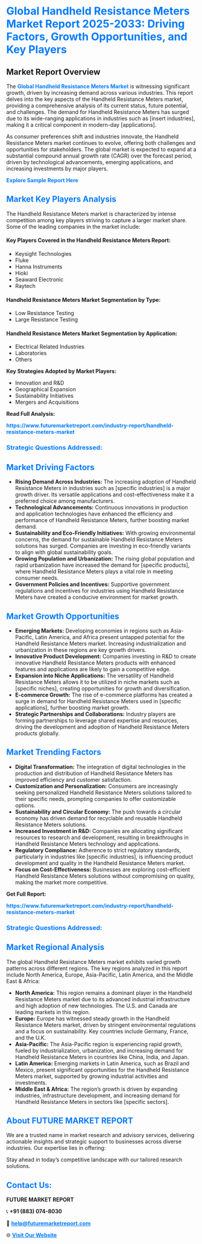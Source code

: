 <h1 style="color: #007BFF;">Global Handheld Resistance Meters Market Report 2025-2033: Driving Factors, Growth Opportunities, and Key Players</h1>

<section id="overview">
<h2>Market Report Overview</h2>
<p>The <a href="https://www.futuremarketreport.com/industry-report/handheld-resistance-meters-market" style="color: #007BFF; text-decoration: none;"><strong>Global Handheld Resistance Meters Market</strong></a> is witnessing significant growth, driven by increasing demand across various industries. This report delves into the key aspects of the Handheld Resistance Meters market, providing a comprehensive analysis of its current status, future potential, and challenges. The demand for Handheld Resistance Meters has surged due to its wide-ranging applications in industries such as [insert industries], making it a critical component in modern-day [applications].</p>
<p>As consumer preferences shift and industries innovate, the Handheld Resistance Meters market continues to evolve, offering both challenges and opportunities for stakeholders. The global market is expected to expand at a substantial compound annual growth rate (CAGR) over the forecast period, driven by technological advancements, emerging applications, and increasing investments by major players.</p>
</section>

<section id="overview">
<p><a href="https://www.futuremarketreport.com/request-sample/reportId=29323" style="color: #007BFF; text-decoration: none;"><strong>Explore Sample Report Here</strong></a></p>
</section>

<section id="key-players">
<h2 style="color: #007BFF;">Market Key Players Analysis</h2>
<p>The Handheld Resistance Meters market is characterized by intense competition among key players striving to capture a larger market share. Some of the leading companies in the market include:</p>
<h4>Key Players Covered in the Handheld Resistance Meters Report:</h4>
<ul><li>Keysight Technologies</li><li>Fluke</li><li>Hanna Instruments</li><li>Hioki</li><li>Seaward Electronic</li><li>Raytech</li></ul>
<h4>Handheld Resistance Meters Market Segmentation by Type:</h4>
<ul><li>Low Resistance Testing</li><li>Large Resistance Testing</li></ul>

<h4>Handheld Resistance Meters Market Segmentation by Application:</h4>
<ul><li>Electrical Related Industries</li><li>Laboratories</li><li>Others</li></ul>
<p><strong>Key Strategies Adopted by Market Players:</strong></p>
<ul>
<li>Innovation and R&D</li>
<li>Geographical Expansion</li>
<li>Sustainability Initiatives</li>
<li>Mergers and Acquisitions</li>
</ul>
</section>

<section>
<p><strong>Read Full Analysis: </strong></p><a href="https://www.futuremarketreport.com/industry-report/handheld-resistance-meters-market" style="color: #007BFF; text-decoration: none;"><strong>https://www.futuremarketreport.com/industry-report/handheld-resistance-meters-market</strong></a>
<h3 style="color: #007BFF;">Strategic Questions Addressed:</h3>
</section>

<section id="driving-factors">
<h2 style="color: #007BFF;">Market Driving Factors</h2>
<ul>
<li><strong>Rising Demand Across Industries:</strong> The increasing adoption of Handheld Resistance Meters in industries such as [specific industries] is a major growth driver. Its versatile applications and cost-effectiveness make it a preferred choice among manufacturers.</li>
<li><strong>Technological Advancements:</strong> Continuous innovations in production and application technologies have enhanced the efficiency and performance of Handheld Resistance Meters, further boosting market demand.</li>
<li><strong>Sustainability and Eco-Friendly Initiatives:</strong> With growing environmental concerns, the demand for sustainable Handheld Resistance Meters solutions has surged. Companies are investing in eco-friendly variants to align with global sustainability goals.</li>
<li><strong>Growing Population and Urbanization:</strong> The rising global population and rapid urbanization have increased the demand for [specific products], where Handheld Resistance Meters plays a vital role in meeting consumer needs.</li>
<li><strong>Government Policies and Incentives:</strong> Supportive government regulations and incentives for industries using Handheld Resistance Meters have created a conducive environment for market growth.</li>
</ul>
</section>

<section id="growth-opportunities">
<h2 style="color: #007BFF;">Market Growth Opportunities</h2>
<ul>
<li><strong>Emerging Markets:</strong> Developing economies in regions such as Asia-Pacific, Latin America, and Africa present untapped potential for the Handheld Resistance Meters market. Increasing industrialization and urbanization in these regions are key growth drivers.</li>
<li><strong>Innovative Product Development:</strong> Companies investing in R&D to create innovative Handheld Resistance Meters products with enhanced features and applications are likely to gain a competitive edge.</li>
<li><strong>Expansion into Niche Applications:</strong> The versatility of Handheld Resistance Meters allows it to be utilized in niche markets such as [specific niches], creating opportunities for growth and diversification.</li>
<li><strong>E-commerce Growth:</strong> The rise of e-commerce platforms has created a surge in demand for Handheld Resistance Meters used in [specific applications], further boosting market growth.</li>
<li><strong>Strategic Partnerships and Collaborations:</strong> Industry players are forming partnerships to leverage shared expertise and resources, driving the development and adoption of Handheld Resistance Meters products globally.</li>
</ul>
</section>

<section id="trending-factors">
<h2 style="color: #007BFF;">Market Trending Factors</h2>
<ul>
<li><strong>Digital Transformation:</strong> The integration of digital technologies in the production and distribution of Handheld Resistance Meters has improved efficiency and customer satisfaction.</li>
<li><strong>Customization and Personalization:</strong> Consumers are increasingly seeking personalized Handheld Resistance Meters solutions tailored to their specific needs, prompting companies to offer customizable options.</li>
<li><strong>Sustainability and Circular Economy:</strong> The push towards a circular economy has driven demand for recyclable and reusable Handheld Resistance Meters solutions.</li>
<li><strong>Increased Investment in R&D:</strong> Companies are allocating significant resources to research and development, resulting in breakthroughs in Handheld Resistance Meters technology and applications.</li>
<li><strong>Regulatory Compliance:</strong> Adherence to strict regulatory standards, particularly in industries like [specific industries], is influencing product development and quality in the Handheld Resistance Meters market.</li>
<li><strong>Focus on Cost-Effectiveness:</strong> Businesses are exploring cost-efficient Handheld Resistance Meters solutions without compromising on quality, making the market more competitive.</li>
</ul>
</section>

<section>
<p><strong>Get Full Report: </strong></p><a href="https://www.futuremarketreport.com/industry-report/handheld-resistance-meters-market" style="color: #007BFF; text-decoration: none;"><strong>https://www.futuremarketreport.com/industry-report/handheld-resistance-meters-market</strong></a>
<h3 style="color: #007BFF;">Strategic Questions Addressed:</h3>
</section>


<section id="regional-analysis">
<h2 style="color: #007BFF;">Market Regional Analysis</h2>
<p>The global Handheld Resistance Meters market exhibits varied growth patterns across different regions. The key regions analyzed in this report include North America, Europe, Asia-Pacific, Latin America, and the Middle East & Africa:</p>
<ul>
<li><strong>North America:</strong> This region remains a dominant player in the Handheld Resistance Meters market due to its advanced industrial infrastructure and high adoption of new technologies. The U.S. and Canada are leading markets in this region.</li>
<li><strong>Europe:</strong> Europe has witnessed steady growth in the Handheld Resistance Meters market, driven by stringent environmental regulations and a focus on sustainability. Key countries include Germany, France, and the U.K.</li>
<li><strong>Asia-Pacific:</strong> The Asia-Pacific region is experiencing rapid growth, fueled by industrialization, urbanization, and increasing demand for Handheld Resistance Meters in countries like China, India, and Japan.</li>
<li><strong>Latin America:</strong> Emerging markets in Latin America, such as Brazil and Mexico, present significant opportunities for the Handheld Resistance Meters market, supported by growing industrial activities and investments.</li>
<li><strong>Middle East & Africa:</strong> The region’s growth is driven by expanding industries, infrastructure development, and increasing demand for Handheld Resistance Meters in sectors like [specific sectors].</li>
</ul>
</section>

<footer>
<h2 style="color: #007BFF;">About FUTURE MARKET REPORT</h2>
<p>We are a trusted name in market research and advisory services, delivering actionable insights and strategic support to businesses across diverse industries. Our expertise lies in offering:</p>

<p>Stay ahead in today’s competitive landscape with our tailored research solutions.</p>

<h2 style="color: #007BFF;">Contact Us:</h2>
<p><strong>FUTURE MARKET REPORT</strong></p>
<p>📞 <strong>+91 (883) 074-8030</strong></p>
<p>📧 <strong><a href="mailto:help@futuremarketreport.com" style="color: #007BFF;">help@futuremarketreport.com</a></strong></p>
<p>🌐 <strong><a href="https://www.futuremarketreport.com/" style="color: #007BFF;">Visit Our Website</a></strong></p>
</footer>